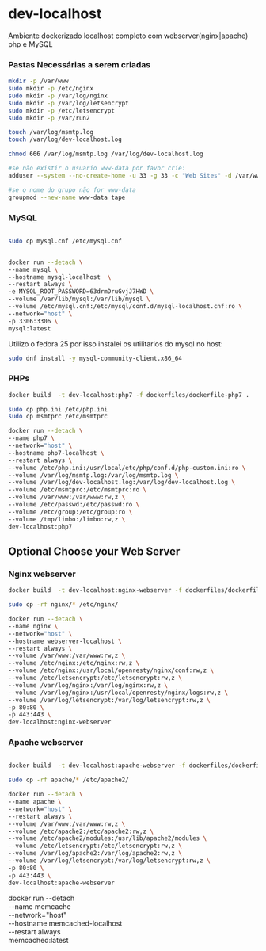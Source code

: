 # dev-localhost
Ambiente dockerizado localhost completo com webserver(nginx|apache) php e MySQL 

### Pastas Necessárias a serem criadas
```sh
mkdir -p /var/www
sudo mkdir -p /etc/nginx
sudo mkdir -p /var/log/nginx
sudo mkdir -p /var/log/letsencrypt
sudo mkdir -p /etc/letsencrypt
sudo mkdir -p /var/run2

touch /var/log/msmtp.log
touch /var/log/dev-localhost.log

chmod 666 /var/log/msmtp.log /var/log/dev-localhost.log
```

```sh
#se não existir o usuario www-data por favor crie:
adduser --system --no-create-home -u 33 -g 33 -c "Web Sites" -d /var/www/html  www-data

#se o nome do grupo não for www-data
groupmod --new-name www-data tape
```

### MySQL
```sh

sudo cp mysql.cnf /etc/mysql.cnf


docker run --detach \
--name mysql \
--hostname mysql-localhost  \
--restart always \
-e MYSQL_ROOT_PASSWORD=63drmDruGvjJ7HWD \
--volume /var/lib/mysql:/var/lib/mysql \
--volume /etc/mysql.cnf:/etc/mysql/conf.d/mysql-localhost.cnf:ro \
--network="host" \
-p 3306:3306 \
mysql:latest
```
Utilizo o fedora 25 por isso instalei os utilitarios do mysql no host:
```sh
sudo dnf install -y mysql-community-client.x86_64
```

### PHPs
```sh
docker build  -t dev-localhost:php7 -f dockerfiles/dockerfile-php7 .

sudo cp php.ini /etc/php.ini
sudo cp msmtprc /etc/msmtprc

docker run --detach \
--name php7 \
--network="host" \
--hostname php7-localhost \
--restart always \
--volume /etc/php.ini:/usr/local/etc/php/conf.d/php-custom.ini:ro \
--volume /var/log/msmtp.log:/var/log/msmtp.log \
--volume /var/log/dev-localhost.log:/var/log/dev-localhost.log \
--volume /etc/msmtprc:/etc/msmtprc:ro \
--volume /var/www:/var/www:rw,z \
--volume /etc/passwd:/etc/passwd:ro \
--volume /etc/group:/etc/group:ro \
--volume /tmp/limbo:/limbo:rw,z \
dev-localhost:php7
```

## Optional Choose your Web Server
### Nginx webserver
```sh
docker build  -t dev-localhost:nginx-webserver -f dockerfiles/dockerfile-nginx-module-pagespeed .

sudo cp -rf nginx/* /etc/nginx/

docker run --detach \
--name nginx \
--network="host" \
--hostname webserver-localhost \
--restart always \
--volume /var/www:/var/www:rw,z \
--volume /etc/nginx:/etc/nginx:rw,z \
--volume /etc/nginx:/usr/local/openresty/nginx/conf:rw,z \
--volume /etc/letsencrypt:/etc/letsencrypt:rw,z \
--volume /var/log/nginx:/var/log/nginx:rw,z \
--volume /var/log/nginx:/usr/local/openresty/nginx/logs:rw,z \
--volume /var/log/letsencrypt:/var/log/letsencrypt:rw,z \
-p 80:80 \
-p 443:443 \
dev-localhost:nginx-webserver
```

### Apache webserver
```sh

docker build  -t dev-localhost:apache-webserver -f dockerfiles/dockerfile-apache .

sudo cp -rf apache/* /etc/apache2/

docker run --detach \
--name apache \
--network="host" \
--restart always \
--volume /var/www:/var/www:rw,z \
--volume /etc/apache2:/etc/apache2:rw,z \
--volume /etc/apache2/modules:/usr/lib/apache2/modules \
--volume /etc/letsencrypt:/etc/letsencrypt:rw,z \
--volume /var/log/apache2:/var/log/apache2:rw,z \
--volume /var/log/letsencrypt:/var/log/letsencrypt:rw,z \
-p 80:80 \
-p 443:443 \
dev-localhost:apache-webserver
```

docker run --detach \
--name memcache \
--network="host" \
--hostname memcached-localhost \
--restart always \
memcached:latest
```
